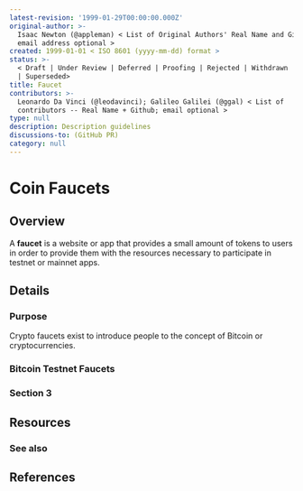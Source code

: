 ```yaml
---
latest-revision: '1999-01-29T00:00:00.000Z'
original-author: >-
  Isaac Newton (@appleman) < List of Original Authors' Real Name and Github;
  email address optional >
created: 1999-01-01 < ISO 8601 (yyyy-mm-dd) format >
status: >-
  < Draft | Under Review | Deferred | Proofing | Rejected | Withdrawn | Accepted
  | Superseded>
title: Faucet
contributors: >-
  Leonardo Da Vinci (@leodavinci); Galileo Galilei (@ggal) < List of
  contributors -- Real Name + Github; email optional >
type: null
description: Description guidelines
discussions-to: (GitHub PR)
category: null
---
```


# Coin Faucets

## Overview

A **faucet** is a website or app that provides a small amount of tokens to users in order to provide them with the resources necessary to participate in testnet or mainnet apps.

## Details

### Purpose

Crypto faucets exist to introduce people to the concept of Bitcoin or cryptocurrencies.

### Bitcoin Testnet Faucets

### Section 3

## Resources

### See also

## References

